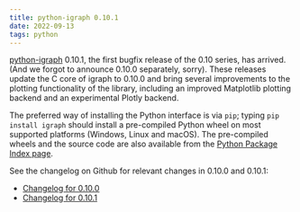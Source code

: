 ```yaml
---
title: python-igraph 0.10.1
date: 2022-09-13
tags: python
---
```


[python-igraph](https://igraph.org/python/) 0.10.1, the first bugfix release of the 0.10 series, has arrived. (And we forgot to announce 0.10.0 separately, sorry). These releases update the C core of igraph to 0.10.0 and bring several improvements to the plotting functionality of the library, including an improved Matplotlib plotting backend and an experimental Plotly backend.

The preferred way of installing the Python interface is via `pip`; typing `pip install igraph` should install a pre-compiled Python wheel on most supported platforms (Windows, Linux and macOS). The pre-compiled wheels and the source code are also available from the [Python Package Index page](https://pypi.org/project/igraph/0.10.1/).

See the changelog on Github for relevant changes in 0.10.0 and 0.10.1:

* [Changelog for 0.10.0](https://github.com/igraph/python-igraph/releases/tag/0.10.0)
* [Changelog for 0.10.1](https://github.com/igraph/python-igraph/releases/tag/0.10.1)

